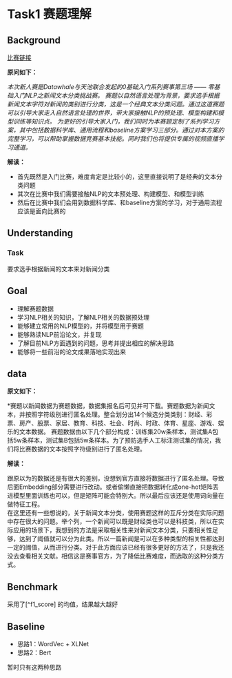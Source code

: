 
# Task1 赛题理解

## Background
[比赛链接]('https://tianchi.aliyun.com/competition/entrance/531810/introduction')

**原问如下：**

*本次新人赛是Datawhale与天池联合发起的0基础入门系列赛事第三场 —— 零基础入门NLP之新闻文本分类挑战赛。
赛题以自然语言处理为背景，要求选手根据新闻文本字符对新闻的类别进行分类，这是一个经典文本分类问题。通过这道赛题可以引导大家走入自然语言处理的世界，带大家接触NLP的预处理、模型构建和模型训练等知识点。
为更好的引导大家入门，我们同时为本赛题定制了系列学习方案，其中包括数据科学库、通用流程和baseline方案学习三部分。通过对本方案的完整学习，可以帮助掌握数据竞赛基本技能。同时我们也将提供专属的视频直播学习通道。*

**解读：**

- 首先既然是入门比赛，难度肯定是比较小的，这里直接说明了是经典的文本分类问题
- 其次在比赛中我们需要接触NLP的文本预处理、构建模型、和模型训练
- 然后在比赛中我们会用到数据科学库、和baseline方案的学习，对于通用流程应该是面向比赛的

## Understanding

### Task

要求选手根据新闻的文本来对新闻分类

## Goal

- 理解赛题数据
- 学习NLP相关的知识，了解NLP相关的数据预处理
- 能够建立常用的NLP模型的，并将模型用于赛题
- 能够熟读NLP前沿论文，并复现
- 了解目前NLP方面遇到的问题，思考并提出相应的解决思路
- 能够将一些前沿的论文成果落地实现出来

## data

**原文如下：**

*赛题以新闻数据为赛题数据，数据集报名后可见并可下载。赛题数据为新闻文本，并按照字符级别进行匿名处理。整合划分出14个候选分类类别：财经、彩票、房产、股票、家居、教育、科技、社会、时尚、时政、体育、星座、游戏、娱乐的文本数据。
赛题数据由以下几个部分构成：训练集20w条样本，测试集A包括5w条样本，测试集B包括5w条样本。为了预防选手人工标注测试集的情况，我们将比赛数据的文本按照字符级别进行了匿名处理。

**解读：**

跟原以为的数据还是有很大的差别，没想到官方直接将数据进行了匿名处理。导致后面Embedding部分需要进行改动。或者偷懒直接把数据转化成one-hot矩阵丢进模型里面训练也可以，但是矩阵可能会特别大。所以最后应该还是使用词向量在做特征工程。  
在这里还有一些想说的，关于新闻文本分类，使用赛题这样的互斥分类在实际问题中存在很大的问题。举个列，一个新闻可以既是财经类也可以是科技类，所以在实际应用的场景下，我想到的方法是采取相关性来对新闻文本分类，只要相关性足够，达到了阈值就可以分为此类。所以一篇新闻是可以在多种类型的相关性都达到一定的阈值，从而进行分类。对于此方面应该已经有很多更好的方法了，只是我还没去查看相关文献。相信这是赛事官方，为了降低比赛难度，而选取的这种分类方式。

## Benchmark

采用了[^f1_score] 的均值，结果越大越好

## Baseline

- 思路1：WordVec + XLNet
- 思路2：Bert

暂时只有这两种思路